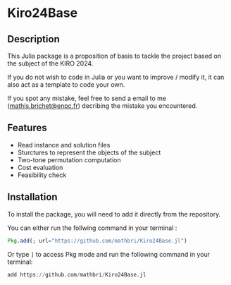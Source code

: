 # Kiro24Base

## Description

This Julia package is a proposition of basis to tackle the project based on the subject of the KIRO 2024. 

If you do not wish to code in Julia or you want to improve / modify it, it can also act as a template to code your own.

If you spot any mistake, feel free to send a email to me (mathis.brichet@enpc.fr) decribing the mistake you encountered.

## Features

- Read instance and solution files
- Sturctures to represent the objects of the subject
- Two-tone permutation computation
- Cost evaluation
- Feasibility check

## Installation

To install the package, you will need to add it directly from the repository.

You can either run the follwing command in your terminal :

```Julia
Pkg.add(; url="https://github.com/mathbri/Kiro24Base.jl")
```

Or type `]` to access Pkg mode and run the following command in your terminal:

```Julia
add https://github.com/mathbri/Kiro24Base.jl
```